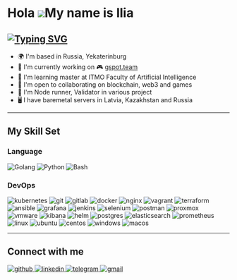 Hola ![](https://user-images.githubusercontent.com/18350557/176309783-0785949b-9127-417c-8b55-ab5a4333674e.gif)My name is Ilia
============================================================================================================================

[![Typing SVG](https://readme-typing-svg.demolab.com?font=Orbitron&pause=1000&color=8452B2FE&random=false&width=435&lines=Lead+DevOps+Engineer)](https://git.io/typing-svg)
--------------------

* 🌍  I'm based in Russia, Yekaterinburg
* 🚀  I'm currently working on 🎮 [gspot.team](http://en.gspot.team)
* 💼  I'm learning master at ITMO Faculty of Artificial Intelligence
* 🤝  I'm open to collaborating on blockchain, web3 and games
* 🦾  I'm Node runner, Validator in various project
* 🖥️  I have baremetal servers in Latvia, Kazakhstan and Russia

--------------------
## My Skill Set  

### Language

![Golang](https://img.shields.io/badge/golang-%2324292e.svg?&style=for-the-badge&logo=go&logoColor=white)
![Python](https://img.shields.io/badge/python-%2324292e.svg?&style=for-the-badge&logo=python&logoColor=white)
![Bash](https://img.shields.io/badge/bash-%2324292e.svg?&style=for-the-badge&logo=zsh&logoColor=white)

### DevOps

![kubernetes](https://img.shields.io/badge/kubernetes-%2324292e.svg?&style=for-the-badge&logo=kubernetes&logoColor=white)
![git](https://img.shields.io/badge/git-%2324292e.svg?&style=for-the-badge&logo=git&logoColor=white)
![gitlab](https://img.shields.io/badge/gitlab-%2324292e.svg?&style=for-the-badge&logo=gitlab&logoColor=white)
![docker](https://img.shields.io/badge/docker-%2324292e.svg?&style=for-the-badge&logo=docker&logoColor=white)
![nginx](https://img.shields.io/badge/nginx-%2324292e.svg?&style=for-the-badge&logo=nginx&logoColor=white)
![vagrant](https://img.shields.io/badge/vagrant-%2324292e.svg?&style=for-the-badge&logo=vagrant&logoColor=white)
![terraform](https://img.shields.io/badge/terraform-%2324292e.svg?&style=for-the-badge&logo=terraform&logoColor=white)
![ansible](https://img.shields.io/badge/ansible-%2324292e.svg?&style=for-the-badge&logo=ansible&logoColor=white)
![grafana](https://img.shields.io/badge/grafana-%2324292e.svg?&style=for-the-badge&logo=grafana&logoColor=white)
![jenkins](https://img.shields.io/badge/jenkins-%2324292e.svg?&style=for-the-badge&logo=jenkins&logoColor=white)
![selenium](https://img.shields.io/badge/selenium-%2324292e.svg?&style=for-the-badge&logo=selenium&logoColor=white)
![postman](https://img.shields.io/badge/postman-%2324292e.svg?&style=for-the-badge&logo=postman&logoColor=white)
![proxmox](https://img.shields.io/badge/proxmox-%2324292e.svg?&style=for-the-badge&logo=proxmox&logoColor=white)
![vmware](https://img.shields.io/badge/vmware-%2324292e.svg?&style=for-the-badge&logo=vmware&logoColor=white)
![kibana](https://img.shields.io/badge/kibana-%2324292e.svg?&style=for-the-badge&logo=kibana&logoColor=white)
![helm](https://img.shields.io/badge/helm-%2324292e.svg?&style=for-the-badge&logo=helm&logoColor=white)
![postgres](https://img.shields.io/badge/postgres-%2324292e.svg?&style=for-the-badge&logo=postgresql&logoColor=white)
![elasticsearch](https://img.shields.io/badge/elasticsearch-%2324292e.svg?&style=for-the-badge&logo=elasticsearch&logoColor=white)
![prometheus](https://img.shields.io/badge/prometheus-%2324292e.svg?&style=for-the-badge&logo=prometheus&logoColor=white)
![linux](https://img.shields.io/badge/linux-%2324292e.svg?&style=for-the-badge&logo=linux&logoColor=white)
![ubuntu](https://img.shields.io/badge/ubuntu-%2324292e.svg?&style=for-the-badge&logo=ubuntu&logoColor=white)
![centos](https://img.shields.io/badge/centos-%2324292e.svg?&style=for-the-badge&logo=centos&logoColor=white)
![windows](https://img.shields.io/badge/windows-%2324292e.svg?&style=for-the-badge&logo=windows&logoColor=white)
![macos](https://img.shields.io/badge/macos-%2324292e.svg?&style=for-the-badge&logo=macos&logoColor=white)

--------------------
## Connect with me  
<div>
<a href="https://github.com/IlyaPvd" target="_blank">
<img src=https://img.shields.io/badge/github-%2324292e.svg?&style=for-the-badge&logo=github&logoColor=white alt=github style="margin-bottom: 5px;" />
</a>
<a href="https://linkedin.com/in/bronzebeard" target="_blank">
<img src=https://img.shields.io/badge/linkedin-%231E77B5.svg?&style=for-the-badge&logo=linkedin&logoColor=white alt=linkedin style="margin-bottom: 5px;" />
</a>
<a href="https://t.me/pvdilya" target="_blank">
<img src=https://img.shields.io/badge/telegram-%231E77B5.svg?&style=for-the-badge&logo=telegram&logoColor=white alt=telegram style="margin-bottom: 5px;" />
<a href="mailto:flipstix@gspot.team" target="_blank">
<img src=https://img.shields.io/badge/mail-%2324292e.svg?&style=for-the-badge&logo=gmail&logoColor=white alt=gmail style="margin-bottom: 5px;" />
</a>

</div>
